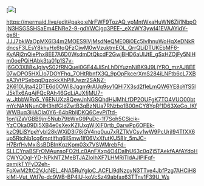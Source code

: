 [![](https://mermaid.ink/img/pako:eNrFWF9TozAQ_ypMntWxaHuWN6Zij1NbpOjN3HSGSSHSaEm4ENRe2-9-gdYWCigq3PEE-_eXzWY3ywI41EVAAYidY-gx6I-JJJ7bkWaOpMX6I34m2MOES9iVjMsdNeQME08i0Ec5IvIhnuWoHqXeDNkRdncsF3LEsY8khyHx6tqQFzCjwM0wVzuktmEOL_QrrQLiDTUKEbMF6-KyARj2nQiePhx8EE7A6D0WsdmDtQkcdF2GwjBHD6aUIJtE_gSxHZOjFy5NIHm0oePQiHAbk3ta01p1S7v-j6GO3X88xJgjvyS02fRNQuei0GE44JiSnLhDiYuznNiBK9J9LjYRO_mzAJ8EE07wDPO5HXLIo7DOYFhq_7OHtRbnfX3Q_9pOpFkcerXmS284iLNFtb6cL7XBsA3VtPSebqgDqzokkXhPiIUwzr2SANZ-2K610Ujta42DTE6d0OWI8Jqgm9rAUq9sy1QHI7X3sd2fIeLmQW6YE8oYfS5lJ5kTx6AgAjFQcRAh46GdLiAJXfjMU7-w_JtbbWRp5_Y6ENUXz8QewJnNGSQhdHjJMhLfDP2OUFgK7TO4VUO00btmYcNANNunOlH3htfGldZwtB3qBzNUa7RNzbo1B00nCY8YqRf1D63XeGo_IKfWWBuq3ijiAOIa0Y6-64bRbIjDKQ6CevPiTtd-1on1jZaVGBB9jni5Nub79bWxG9PuDc-1f7Soh5CSicik-YzCOka09Di5XB4e0sXexKZIUxgWjXIF0rtb_0arwPp6OFEk-kzC9LiSYpeYybI28kWXiD3I78jGV4nq0uu7xRZTkVCsv1wW9PcUrjI94TfXX6up5RtcNb1cg6mqtlfhq6llSmw1lf06VxXfutKU58Ir_5mJC-H7BrfHvMxiSsBDBInKgzKpm03x7VSWMrebFd-SLLCYnaBSFrOMAunsoFO2tLc0AnFXxg4O4DaIhU63c0qZj5TAekfAAfAYdoHCWYQOgI-YD-NPkNTZMeBTJAZloIhXF7LHMRiTldAJIPlFqf-qxmjkTYFyD2eh-FoXwM2ftC2VJcNEL_4NA5RuYgIoC_ACFLl9dNzpyN3TTve4JbfPzg7AHCiH8klMl-Vut_WtI7e-dc9WB-BP4lU-koVcSz49abfax63TTnv1F39U_Ws)]


https://mermaid.live/edit#pako:eNrFWF9TozAQ_ypMntWxaHuWN6Zij1NbpOjN3HSGSSHSaEm4ENRe2-9-gdYWCigq3PEE-_eXzWY3ywI41EVAAYidY-gx6I-JJJ7bkWaOpMX6I34m2MOES9iVjMsdNeQME08i0Ec5IvIhnuWoHqXeDNkRdncsF3LEsY8khyHx6tqQFzCjwM0wVzuktmEOL_QrrQLiDTUKEbMF6-KyARj2nQiePhx8EE7A6D0WsdmDtQkcdF2GwjBHD6aUIJtE_gSxHZOjFy5NIHm0oePQiHAbk3ta01p1S7v-j6GO3X88xJgjvyS02fRNQuei0GE44JiSnLhDiYuznNiBK9J9LjYRO_mzAJ8EE07wDPO5HXLIo7DOYFhq_7OHtRbnfX3Q_9pOpFkcerXmS284iLNFtb6cL7XBsA3VtPSebqgDqzokkXhPiIUwzr2SANZ-2K610Ujta42DTE6d0OWI8Jqgm9rAUq9sy1QHI7X3sd2fIeLmQW6YE8oYfS5lJ5kTx6AgAjFQcRAh46GdLiAJXfjMU7-w_JtbbWRp5_Y6ENUXz8QewJnNGSQhdHjJMhLfDP2OUFgK7TO4VUO00btmYcNANNunOlH3htfGldZwtB3qBzNUa7RNzbo1B00nCY8YqRf1D63XeGo_IKfWWBuq3ijiAOIa0Y6-64bRbIjDKQ6CevPiTtd-1on1jZaVGBB9jni5Nub79bWxG9PuDc-1f7Soh5CSicik-YzCOka09Di5XB4e0sXexKZIUxgWjXIF0rtb_0arwPp6OFEk-kzC9LiSYpeYybI28kWXiD3I78jGV4nq0uu7xRZTkVCsv1wW9PcUrjI94TfXX6up5RtcNb1cg6mqtlfhq6llSmw1lf06VxXfutKU58Ir_5mJC-H7BrfHvMxiSsBDBInKgzKpm03x7VSWMrebFd-SLLCYnaBSFrOMAunsoFO2tLc0AnFXxg4O4DaIhU63c0qZj5TAekfAAfAYdoHCWYQOgI-YD-NPkNTZMeBTJAZloIhXF7LHMRiTldAJIPlFqf-qxmjkTYFyD2eh-FoXwM2ftC2VJcNEL_4NA5RuYgIoC_ACFLl9dNzpyN3TTve4JbfPzg7AHCiH8klMl-Vut_WtI7e-dc9WB-BP4lU-koVcSz49abfax63TTnv1F39U_Ws
